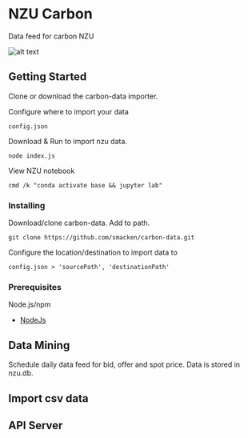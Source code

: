 # NZU Carbon

Data feed for carbon NZU

![alt text](https://raw.githubusercontent.com/smacken/carbon-data/master/notebooks/nzu-plot.png)

## Getting Started

Clone or download the carbon-data importer.

Configure where to import your data

```
config.json
```

Download & Run to import nzu data.

```
node index.js
```

View NZU notebook

```
cmd /k "conda activate base && jupyter lab"
```

### Installing

Download/clone carbon-data. Add to path.

```
git clone https://github.com/smacken/carbon-data.git
```

Configure the location/destination to import data to

```
config.json > 'sourcePath', 'destinationPath'
```

### Prerequisites

Node.js/npm
* [NodeJs](https://nodejs.org/en/download/)

## Data Mining

Schedule daily data feed for bid, offer and spot price. Data is stored in nzu.db.

## Import csv data

## API Server

